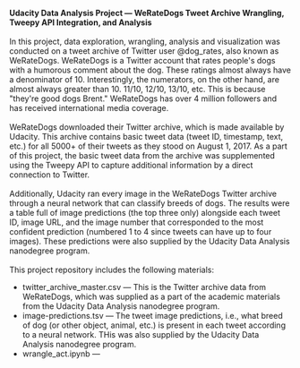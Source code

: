 **Udacity Data Analysis Project &mdash; WeRateDogs Tweet Archive Wrangling, Tweepy API Integration, and Analysis** \
 \
In this project, data exploration, wrangling, analysis and visualization was conducted on a tweet archive of Twitter user @dog_rates, also known as WeRateDogs. WeRateDogs is a Twitter account that rates people's dogs with a humorous comment about the dog. These ratings almost always have a denominator of 10. Interestingly, the numerators, on the other hand, are almost always greater than 10. 11/10, 12/10, 13/10, etc. This is because "they're good dogs Brent." WeRateDogs has over 4 million followers and has received international media coverage. \
\
WeRateDogs downloaded their Twitter archive, which is made available by Udacity. This archive contains basic tweet data (tweet ID, timestamp, text, etc.) for all 5000+ of their tweets as they stood on August 1, 2017. As a part of this project, the basic tweet data from the archive was supplemented using the Tweepy API to capture additional information by a direct connection to Twitter. \
 \
Additionally, Udacity ran every image in the WeRateDogs Twitter archive through a neural network that can classify breeds of dogs. The results were a table full of image predictions (the top three only) alongside each tweet ID, image URL, and the image number that corresponded to the most confident prediction (numbered 1 to 4 since tweets can have up to four images). These predictions were also supplied by the Udacity Data Analysis nanodegree program. \
 \
This project repository includes the following materials:
- twitter_archive_master.csv &mdash; This is the Twitter archive data from WeRateDogs, which was supplied as a part of the academic materials from the Udacity Data Analysis nanodegree program.
- image-predictions.tsv &mdash; The tweet image predictions, i.e., what breed of dog (or other object, animal, etc.) is present in each tweet according to a neural network. THis was also supplied by the Udacity Data Analysis nanodegree program.
- wrangle_act.ipynb &mdash; 

